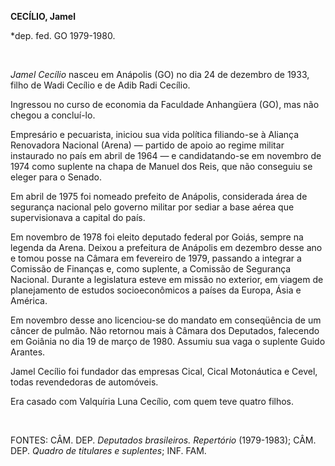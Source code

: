 **CECÍLIO, Jamel**

\*dep. fed. GO 1979-1980.

 

*Jamel Cecílio* nasceu em Anápolis (GO) no dia 24 de dezembro de 1933,
filho de Wadi Cecílio e de Adib Radi Cecílio.

Ingressou no curso de economia da Faculdade Anhangüera (GO), mas não
chegou a concluí-lo.

Empresário e pecuarista, iniciou sua vida política filiando-se à Aliança
Renovadora Nacional (Arena) — partido de apoio ao regime militar
instaurado no país em abril de 1964 — e candidatando-se em novembro de
1974 como suplente na chapa de Manuel dos Reis, que não conseguiu se
eleger para o Senado.

Em abril de 1975 foi nomeado prefeito de Anápolis, considerada área de
segurança nacional pelo governo militar por sediar a base aérea que
supervisionava a capital do país.

Em novembro de 1978 foi eleito deputado federal por Goiás, sempre na
legenda da Arena. Deixou a prefeitura de Anápolis em dezembro desse ano
e tomou posse na Câmara em fevereiro de 1979, passando a integrar a
Comissão de Finanças e, como suplente, a Comissão de Segurança Nacional.
Durante a legislatura esteve em missão no exterior, em viagem de
planejamento de estudos socioeconômicos a países da Europa, Ásia e
América.

Em novembro desse ano licenciou-se do mandato em conseqüência de um
câncer de pulmão. Não retornou mais à Câmara dos Deputados, falecendo em
Goiânia no dia 19 de março de 1980. Assumiu sua vaga o suplente Guido
Arantes.

Jamel Cecílio foi fundador das empresas Cical, Cical Motonáutica e
Cevel, todas revendedoras de automóveis.

Era casado com Valquíria Luna Cecílio, com quem teve quatro filhos.

 

FONTES: CÂM. DEP. *Deputados brasileiros. Repertório* (1979-1983); CÂM.
DEP. *Quadro de titulares e suplentes*; INF. FAM.

 
